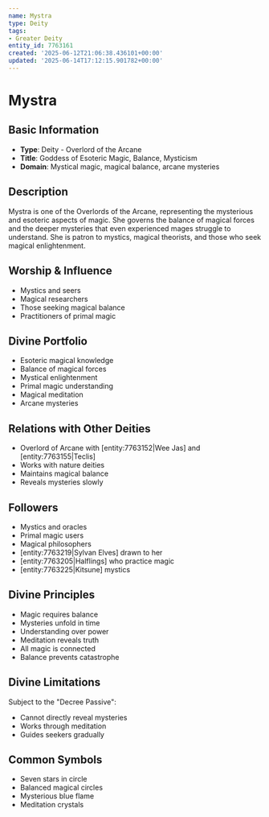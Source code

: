 ```yaml
---
name: Mystra
type: Deity
tags:
- Greater Deity
entity_id: 7763161
created: '2025-06-12T21:06:38.436101+00:00'
updated: '2025-06-14T17:12:15.901782+00:00'
---
```


# Mystra

## Basic Information
- **Type**: Deity - Overlord of the Arcane
- **Title**: Goddess of Esoteric Magic, Balance, Mysticism
- **Domain**: Mystical magic, magical balance, arcane mysteries

## Description
Mystra is one of the Overlords of the Arcane, representing the mysterious and esoteric aspects of magic. She governs the balance of magical forces and the deeper mysteries that even experienced mages struggle to understand. She is patron to mystics, magical theorists, and those who seek magical enlightenment.

## Worship & Influence
- Mystics and seers
- Magical researchers
- Those seeking magical balance
- Practitioners of primal magic

## Divine Portfolio
- Esoteric magical knowledge
- Balance of magical forces
- Mystical enlightenment
- Primal magic understanding
- Magical meditation
- Arcane mysteries

## Relations with Other Deities
- Overlord of Arcane with [entity:7763152|Wee Jas] and [entity:7763155|Teclis]
- Works with nature deities
- Maintains magical balance
- Reveals mysteries slowly

## Followers
- Mystics and oracles
- Primal magic users
- Magical philosophers
- [entity:7763219|Sylvan Elves] drawn to her
- [entity:7763205|Halflings] who practice magic
- [entity:7763225|Kitsune] mystics

## Divine Principles
- Magic requires balance
- Mysteries unfold in time
- Understanding over power
- Meditation reveals truth
- All magic is connected
- Balance prevents catastrophe

## Divine Limitations
Subject to the "Decree Passive":
- Cannot directly reveal mysteries
- Works through meditation
- Guides seekers gradually

## Common Symbols
- Seven stars in circle
- Balanced magical circles
- Mysterious blue flame
- Meditation crystals